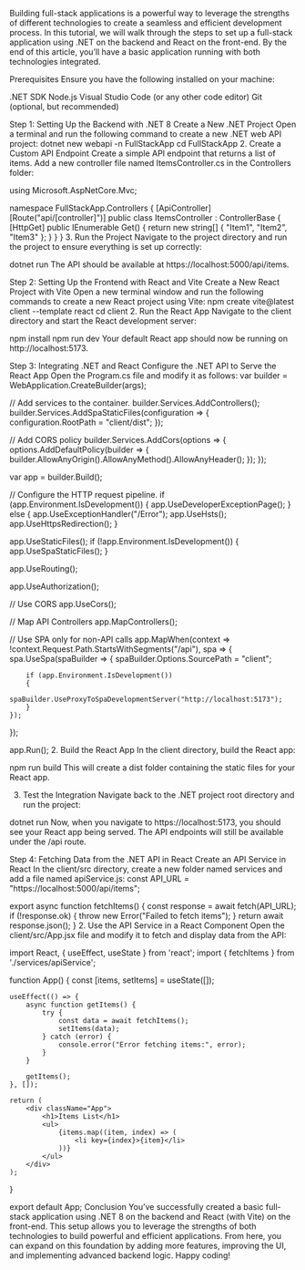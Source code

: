 ﻿Building full-stack applications is a powerful way to leverage the strengths of different technologies to create a seamless and efficient development process. In this tutorial, we will walk through the steps to set up a full-stack application using .NET on the backend and React on the front-end. By the end of this article, you’ll have a basic application running with both technologies integrated.

Prerequisites
Ensure you have the following installed on your machine:

.NET SDK
Node.js
Visual Studio Code (or any other code editor)
Git (optional, but recommended)

Step 1: Setting Up the Backend with .NET 8
Create a New .NET Project
Open a terminal and run the following command to create a new .NET web API project:
dotnet new webapi -n FullStackApp
cd FullStackApp
2. Create a Custom API Endpoint
Create a simple API endpoint that returns a list of items. Add a new controller file named ItemsController.cs in the Controllers folder:

using Microsoft.AspNetCore.Mvc;

namespace FullStackApp.Controllers
{
    [ApiController]
    [Route("api/[controller]")]
    public class ItemsController : ControllerBase
    {
        [HttpGet]
        public IEnumerable<string> Get()
        {
            return new string[] { "Item1", "Item2", "Item3" };
        }
    }
}
3. Run the Project
Navigate to the project directory and run the project to ensure everything is set up correctly:

dotnet run
The API should be available at https://localhost:5000/api/items.

Step 2: Setting Up the Frontend with React and Vite
Create a New React Project with Vite
Open a new terminal window and run the following commands to create a new React project using Vite:
npm create vite@latest client --template react
cd client
2. Run the React App
Navigate to the client directory and start the React development server:

npm install
npm run dev
Your default React app should now be running on http://localhost:5173.

Step 3: Integrating .NET and React
Configure the .NET API to Serve the React App
Open the Program.cs file and modify it as follows:
var builder = WebApplication.CreateBuilder(args);

// Add services to the container.
builder.Services.AddControllers();
builder.Services.AddSpaStaticFiles(configuration =>
{
    configuration.RootPath = "client/dist";
});

// Add CORS policy
builder.Services.AddCors(options =>
{
    options.AddDefaultPolicy(builder =>
    {
        builder.AllowAnyOrigin().AllowAnyMethod().AllowAnyHeader();
    });
});

var app = builder.Build();

// Configure the HTTP request pipeline.
if (app.Environment.IsDevelopment())
{
    app.UseDeveloperExceptionPage();
}
else
{
    app.UseExceptionHandler("/Error");
    app.UseHsts();
    app.UseHttpsRedirection();
}

app.UseStaticFiles();
if (!app.Environment.IsDevelopment())
{
    app.UseSpaStaticFiles();
}

app.UseRouting();

app.UseAuthorization();

// Use CORS
app.UseCors();

// Map API Controllers
app.MapControllers();

// Use SPA only for non-API calls
app.MapWhen(context => !context.Request.Path.StartsWithSegments("/api"), spa =>
{
    spa.UseSpa(spaBuilder =>
    {
        spaBuilder.Options.SourcePath = "client";

        if (app.Environment.IsDevelopment())
        {
            spaBuilder.UseProxyToSpaDevelopmentServer("http://localhost:5173");
        }
    });
});

app.Run();
2. Build the React App
In the client directory, build the React app:

npm run build
This will create a dist folder containing the static files for your React app.

3. Test the Integration
Navigate back to the .NET project root directory and run the project:

dotnet run
Now, when you navigate to https://localhost:5173, you should see your React app being served. The API endpoints will still be available under the /api route.

Step 4: Fetching Data from the .NET API in React
Create an API Service in React
In the client/src directory, create a new folder named services and add a file named apiService.js:
const API_URL = "https://localhost:5000/api/items";

export async function fetchItems() {
    const response = await fetch(API_URL);
    if (!response.ok) {
        throw new Error("Failed to fetch items");
    }
    return await response.json();
}
2. Use the API Service in a React Component
Open the client/src/App.jsx file and modify it to fetch and display data from the API:

import React, { useEffect, useState } from 'react';
import { fetchItems } from './services/apiService';

function App() {
    const [items, setItems] = useState([]);

    useEffect(() => {
        async function getItems() {
            try {
                const data = await fetchItems();
                setItems(data);
            } catch (error) {
                console.error("Error fetching items:", error);
            }
        }

        getItems();
    }, []);

    return (
        <div className="App">
            <h1>Items List</h1>
            <ul>
                {items.map((item, index) => (
                    <li key={index}>{item}</li>
                ))}
            </ul>
        </div>
    );
}

export default App;
Conclusion
You’ve successfully created a basic full-stack application using .NET 8 on the backend and React (with Vite) on the front-end. This setup allows you to leverage the strengths of both technologies to build powerful and efficient applications. From here, you can expand on this foundation by adding more features, improving the UI, and implementing advanced backend logic. Happy coding!
